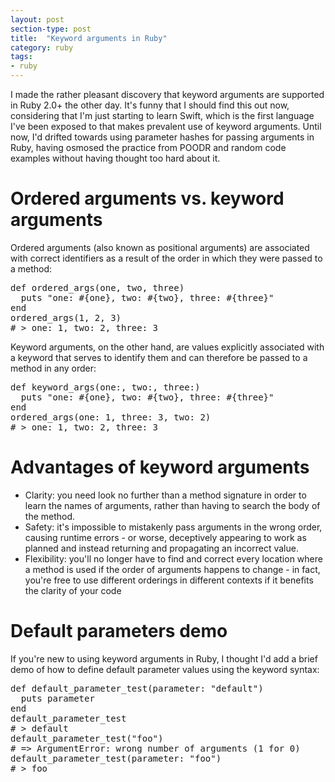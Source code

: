 ```yaml
---
layout: post
section-type: post
title:  "Keyword arguments in Ruby"
category: ruby
tags:
- ruby
---
```

I made the rather pleasant discovery that keyword arguments are supported in Ruby 2.0+ the other day. It's funny that I should find this out now, considering that I'm just starting to learn Swift, which is the first language I've been exposed to that makes prevalent use of keyword arguments. Until now, I'd drifted towards using parameter hashes for passing arguments in Ruby, having osmosed the practice from POODR and random code examples without having thought too hard about it.

# Ordered arguments vs. keyword arguments

Ordered arguments (also known as positional arguments) are associated with correct identifiers as a result of the order in which they were passed to a method:

<pre style="text-align: left">
def ordered_args(one, two, three)
  puts "one: #{one}, two: #{two}, three: #{three}"
end
ordered_args(1, 2, 3)
# > one: 1, two: 2, three: 3
</pre>

Keyword arguments, on the other hand, are values explicitly associated with a keyword that serves to identify them and can therefore be passed to a method in any order:

<pre style="text-align: left">
def keyword_args(one:, two:, three:)
  puts "one: #{one}, two: #{two}, three: #{three}"
end
ordered_args(one: 1, three: 3, two: 2)
# > one: 1, two: 2, three: 3
</pre>

# Advantages of keyword arguments

- Clarity: you need look no further than a method signature in order to learn the names of arguments, rather than having to search the body of the method.
- Safety: it's impossible to mistakenly pass arguments in the wrong order, causing runtime errors - or worse, deceptively appearing to work as planned and instead returning and propagating an incorrect value.
- Flexibility: you'll no longer have to find and correct every location where a method is used if the order of arguments happens to change - in fact, you're free to use different orderings in different contexts if it benefits the clarity of your code

# Default parameters demo

If you're new to using keyword arguments in Ruby, I thought I'd add a brief demo of how to define default parameter values using the keyword syntax:

<pre style="text-align: left">
def default_parameter_test(parameter: "default")
  puts parameter
end
default_parameter_test
# > default
default_parameter_test("foo")
# => ArgumentError: wrong number of arguments (1 for 0)
default_parameter_test(parameter: "foo")
# > foo
</pre>
